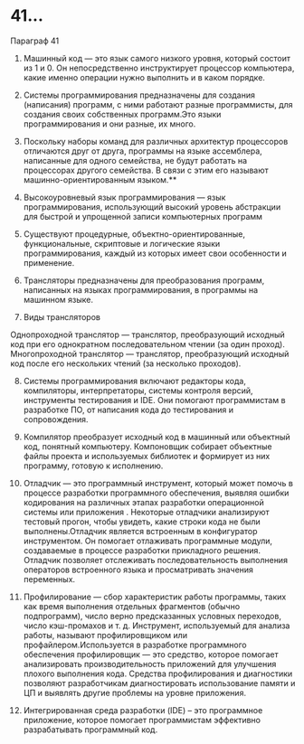 # 41...

Параграф 41

1. Машинный код — это язык самого низкого уровня, который состоит из 1 и 0. Он непосредственно инструктирует процессор компьютера, какие именно операции нужно выполнить и в каком порядке.

2. Системы программирования предназначены для создания (написания) программ, с ними работают разные программисты, для создания своих собственных программ.Это языки программирования и они разные, их много.

3. Поскольку наборы команд для различных архитектур процессоров отличаются друг от друга, программы на языке ассемблера, написанные для одного семейства, не будут работать на процессорах другого семейства. В связи с этим его называют машинно-ориентированным языком.**

4. Высокоуровневый язык программирования — язык программирования, использующий высокий уровень абстракции для быстрой и упрощенной записи компьютерных программ

5. Существуют процедурные, объектно-ориентированные, функциональные, скриптовые и логические языки программирования, каждый из которых имеет свои особенности и применение.

6. Трансляторы предназначены для преобразования программ, написанных на языках программирования, в программы на машинном языке.

7. Виды трансляторов

Однопроходной транслятор — транслятор, преобразующий исходный код при его однократном последовательном чтении (за один проход). Многопроходной транслятор — транслятор, преобразующий исходный код после его нескольких чтений (за несколько проходов).

8. Системы программирования включают редакторы кода, компиляторы, интерпретаторы, системы контроля версий, инструменты тестирования и IDE. Они помогают программистам в разработке ПО, от написания кода до тестирования и сопровождения.

9. Компилятор преобразует исходный код в машинный или объектный код, понятный компьютеру. Компоновщик собирает объектные файлы проекта и используемых библиотек и формирует из них программу, готовую к исполнению.

10. Отладчик — это программный инструмент, который может помочь в процессе разработки программного обеспечения, выявляя ошибки кодирования на различных этапах разработки операционной системы или приложения . Некоторые отладчики анализируют тестовый прогон, чтобы увидеть, какие строки кода не были выполнены.Отладчик является встроенным в конфигуратор инструментом. Он помогает отлаживать программные модули, создаваемые в процессе разработки прикладного решения. Отладчик позволяет отслеживать последовательность выполнения операторов встроенного языка и просматривать значения переменных.

11. Профилирование — сбор характеристик работы программы, таких как время выполнения отдельных фрагментов (обычно подпрограмм), число верно предсказанных условных переходов, число кэш-промахов и т. д. Инструмент, используемый для анализа работы, называют профилировщиком или профайлером.Используется в разработке программного обеспечения профилировщик — это средство, которое помогает анализировать производительность приложений для улучшения плохого выполнения кода. Средства профилирования и диагностики позволяют разработчикам диагностировать использование памяти и ЦП и выявлять другие проблемы на уровне приложения.

12. Интегрированная среда разработки (IDE) – это программное приложение, которое помогает программистам эффективно разрабатывать программный код.
